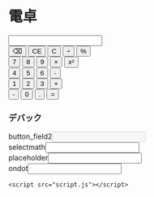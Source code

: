 # 電卓
<html>
  <body>
    <input type="number" id="input_field"><br>
      <button type="button" onclick="char_delete(0)">⌫</button>
      <button type="button" onclick="char_delete(1)">CE</button>
      <button type="button" onclick="char_delete(2)">C</button>
      <button type="button" onclick="math('/')">÷</button>
      <button type="button" onclick="math('%')">%</button>
    <br>
      <button type="button" onclick="input(7)">7</button>
      <button type="button" onclick="input(8)">8</button>
      <button type="button" onclick="input(9)">9</button>
      <button type="button" onclick="math('*')">×</button>
      <button type="button" onclick="math('**')">𝑥²</button>
    <br>
      <button type="button" onclick="input(4)">4</button>
      <button type="button" onclick="input(5)">5</button>
      <button type="button" onclick="input(6)">6</button>
      <button type="button" onclick="math('-')">-</button>
    <br>
      <button type="button" onclick="input(1)">1</button>
      <button type="button" onclick="input(2)">2</button>
      <button type="button" onclick="input(3)">3</button>
      <button type="button" onclick="math('+')">+</button>
    <br>
      <button type="button" onclick="minus()">-</button>
      <button type="button" onclick="input(0)">0</button>
      <button type="button" onclick="inputdot(ondot)">.</button>
      <button type="button" onclick="math('=')">=</button>
    <br>
    <!--デバック-->
    <h3>デバック</h3>
    button_field2<input type="number" id="button_field2" disabled>
    <br>
    selectmath<input type="text" id="sld">
    <br>
    placeholder<input type="text" id="pld">
    <br>
    ondot<input type="text" id="dod">
    
    <script src="script.js"></script>
  </body>
<html>

